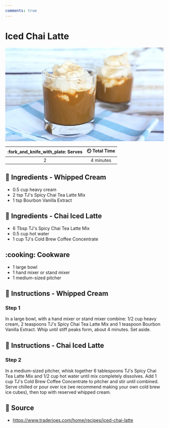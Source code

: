 ```yaml
---
comments: true
---
```

# Iced Chai Latte

![Iced Chai Latte](../assets/images/iced-chai-latte.png)

| :fork_and_knife_with_plate: Serves | :timer_clock: Total Time |
|:----------------------------------:|:-----------------------: |
| 2 | 4 minutes |

## :salt: Ingredients - Whipped Cream

- 0.5 cup heavy cream
- 2 tsp TJ's Spicy Chai Tea Latte Mix
- 1 tsp Bourbon Vanilla Extract

## :salt: Ingredients - Chai Iced Latte

- 6 Tbsp TJ's Spicy Chai Tea Latte Mix
- 0.5 cup hot water
- 1 cup TJ's Cold Brew Coffee Concentrate

## :cooking: Cookware

- 1 large bowl
- 1 hand mixer or stand mixer
- 1 medium-sized pitcher

## :pencil: Instructions - Whipped Cream

### Step 1

In a large bowl, with a hand mixer or stand mixer combine: 1/2 cup heavy cream, 2 teaspoons TJ's Spicy Chai Tea Latte
Mix and 1 teaspoon Bourbon Vanilla Extract. Whip until stiff peaks form, about 4 minutes. Set aside.

## :pencil: Instructions - Chai Iced Latte

### Step 2

In a medium-sized pitcher, whisk together 6 tablespoons TJ's Spicy Chai Tea Latte Mix and 1/2 cup hot water until mix
completely dissolves. Add 1 cup TJ's Cold Brew Coffee Concentrate to pitcher and stir until combined. Serve chilled or
pour over ice (we recommend making your own cold brew ice cubes), then top with reserved whipped cream.

## :link: Source

- <https://www.traderjoes.com/home/recipes/iced-chai-latte>
